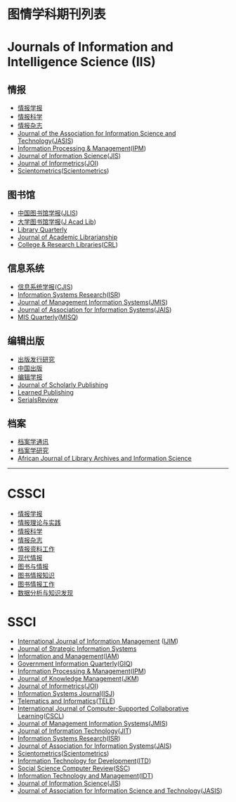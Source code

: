 # 图情学科期刊列表
# Journals of Information and Intelligence Science (IIS)


## 情报
+ [情报学报](https://navi.cnki.net/KNavi/JournalDetail?pcode=CJFD&pykm=QBXB&Year=&Issue=)
+ [情报科学](https://navi.cnki.net/KNavi/JournalDetail?pcode=CJFD&pykm=QBKX&Year=&Issue=)
+ [情报杂志](https://navi.cnki.net/KNavi/JournalDetail?pcode=CJFD&pykm=QBZZ&Year=&Issue=)
+ [Journal of the Association for Information Science and Technology](https://asistdl.onlinelibrary.wiley.com/journal/23301643)([JASIS](https://dblp.uni-trier.de/db/journals/jasis/index.html))
+ [Information Processing & Management](https://www.journals.elsevier.com/information-processing-and-management)([IPM](https://dblp.uni-trier.de/db/journals/ipm/index.html))
+ [Journal of Information Science](https://journals.sagepub.com/home/jis)([JIS](https://dblp.uni-trier.de/db/journals/jis/index.html))
+ [Journal of Informetrics](https://www.journals.elsevier.com/journal-of-informetrics)([JOI](https://dblp.uni-trier.de/db/journals/joi/index.html))
+ [Scientometrics](https://www.springer.com/journal/11192)([Scientometrics](https://dblp.uni-trier.de/db/journals/scientometrics/index.html))

## 图书馆
+ [中国图书馆学报](http://www.jlis.cn/)([JLIS](https://navi.cnki.net/KNavi/JournalDetail?pcode=CJFD&pykm=ZGTS&Year=&Issue=))
+ [大学图书馆学报](https://dxts.cbpt.cnki.net/)([J Acad Lib](https://navi.cnki.net/KNavi/JournalDetail?pcode=CJFD&pykm=DXTS&Year=&Issue=))
+ [Library Quarterly](https://www.journals.uchicago.edu/journals/lq/about)
+ [Journal of Academic Librarianship](https://www.journals.elsevier.com/the-journal-of-academic-librarianship)
+ [College & Research Libraries](https://crl.acrl.org/index.php/crl)([CRL](https://dblp.uni-trier.de/db/journals/crl/index.html))

## 信息系统
+ [信息系统学报](http://cjis.sem.tsinghua.edu.cn/)([CJIS]((https://navi.cnki.net/KNavi/JournalDetail?pcode=CCJD&pykm=XTIB&Year=&Issue=)))
+ [Information Systems Research](https://www.informs.org/Publications/INFORMS-Journals/Information-Systems-Research)([ISR](https://dblp.uni-trier.de/db/journals/isr/index.html))
+ [Journal of Management Information Systems](https://www.tandfonline.com/loi/mmis20)([JMIS](https://dblp.uni-trier.de/db/journals/jmis/index.html))
+ [Journal of Association for Information Systems](https://aisnet.org/default.aspx)([JAIS](https://dblp.uni-trier.de/db/journals/jais/index.html))
+ [MIS Quarterly](https://misq.org/archive/)([MISQ](https://dblp.org/db/journals/misq/index.html))

## 编辑出版
+ [出版发行研究](https://navi.cnki.net/KNavi/JournalDetail?pcode=CJFD&pykm=CBFX)
+ [中国出版](http://www.zgcbbjb.cn/)
+ [编辑学报](http://bjxb.cessp.org.cn/ch/index.aspx)
+ [Journal of Scholarly Publishing](https://www.utpjournals.press/loi/jsp)
+ [Learned Publishing](https://dblp.uni-trier.de/db/journals/lp/index.html)
+ [SerialsReview](https://www.sciencedirect.com/journal/serials-review)

## 档案
+ [档案学通讯](http://journal14.magtechjournal.com/Jwk3_daxtx/CN/1001-201X/home.shtml)
+ [档案学研究](http://journal12.magtechjournal.com/Jwk_dax/CN/1002-1620/home.shtml)
+ [African Journal of Library Archives and Information Science](https://www.ajol.info/index.php/ajlais)
---




# CSSCI
+ [情报学报](https://navi.cnki.net/knavi/JournalDetail?pcode=CJFD&pykm=QBXB)
+ [情报理论与实践](https://navi.cnki.net/knavi/JournalDetail?pcode=CJFD&pykm=QBLL)
+ [情报科学](https://navi.cnki.net/knavi/JournalDetail?pcode=CJFD&pykm=QBKX)
+ [情报杂志](https://navi.cnki.net/knavi/JournalDetail?pcode=CJFD&pykm=QBKX)
+ [情报资料工作](https://navi.cnki.net/knavi/JournalDetail?pcode=CJFD&pykm=QBZL)
+ [现代情报](https://navi.cnki.net/knavi/JournalDetail?pcode=CJFD&pykm=XDQB)
+ [图书与情报](https://navi.cnki.net/knavi/JournalDetail?pcode=CJFD&pykm=BOOK)
+ [图书情报知识](https://navi.cnki.net/knavi/JournalDetail?pcode=CJFD&pykm=TSQC)
+ [图书情报工作](https://navi.cnki.net/knavi/JournalDetail?pcode=CJFD&pykm=TSQB)
+ [数据分析与知识发现](https://navi.cnki.net/knavi/JournalDetail?pcode=CJFD&pykm=XDTQ)


# SSCI
+ [International Journal of Information Management](https://www.journals.elsevier.com/international-journal-of-information-management) ([IJIM](https://dblp.uni-trier.de/db/journals/ijinfoman/index.html))
+ [Journal of Strategic Information Systems](https://www.journals.elsevier.com/the-journal-of-strategic-information-systems)
+ [Information and Management](https://www.journals.elsevier.com/information-and-management)([IAM](https://dblp.uni-trier.de/db/journals/iam/index.html))
+ [Government Information Quarterly](https://www.journals.elsevier.com/government-information-quarterly)([GIQ](https://dblp.uni-trier.de/db/journals/giq/index.html))
+ [Information Processing & Management](https://www.journals.elsevier.com/information-processing-and-management)([IPM](https://dblp.uni-trier.de/db/journals/ipm/index.html))
+ [Journal of Knowledge Management](https://www.emeraldgrouppublishing.com/journal/jkm)([JKM](https://dblp.uni-trier.de/db/journals/jkm/index.html))
+ [Journal of Informetrics](https://www.journals.elsevier.com/journal-of-informetrics)([JOI](https://dblp.uni-trier.de/db/journals/joi/index.html))
+ [Information Systems Journal](https://onlinelibrary.wiley.com/journal/13652575)([ISJ](https://dblp.uni-trier.de/db/journals/isj/index.html))
+ [Telematics and Informatics](https://www.journals.elsevier.com/telematics-and-informatics)([TELE](https://dblp.uni-trier.de/db/journals/tele/index.html))
+ [International Journal of Computer-Supported Collaborative Learning](https://www.springer.com/journal/11412)([CSCL](https://dblp.uni-trier.de/db/journals/cscl/index.html))
+ [Journal of Management Information Systems](https://www.tandfonline.com/loi/mmis20)([JMIS](https://dblp.uni-trier.de/db/journals/jmis/index.html))
+ [Journal of Information Technology](https://journals.sagepub.com/home/jin)([JIT](https://dblp.uni-trier.de/db/journals/jitech/index.html))
+ [Information Systems Research](https://www.informs.org/Publications/INFORMS-Journals/Information-Systems-Research)([ISR](https://dblp.uni-trier.de/db/journals/isr/index.html))
+ [Journal of Association for Information Systems](https://aisnet.org/default.aspx)([JAIS](https://dblp.uni-trier.de/db/journals/jais/index.html))
+ [Scientometrics](https://www.springer.com/journal/11192)([Scientometrics](https://dblp.uni-trier.de/db/journals/scientometrics/index.html))
+ [Information Technology for Development](https://www.tandfonline.com/toc/titd20/current)([ITD](https://dblp.uni-trier.de/db/journals/itd/index.html))
+ [Social Science Computer Review](https://journals.sagepub.com/home/ssc)([SSC](https://dblp.uni-trier.de/search?q=Social+Science+Computer+Review))
+ [Information Technology and Management](https://www.springer.com/journal/10799)([IDT](https://dblp.uni-trier.de/db/journals/itd/index.html))
+ [Journal of Information Science](https://journals.sagepub.com/home/jis)([JIS](https://dblp.uni-trier.de/db/journals/jis/index.html))
+ [Journal of Association for Information Science and Technology](https://asistdl.onlinelibrary.wiley.com/journal/23301643)([JASIS](https://dblp.uni-trier.de/db/journals/jasis/index.html))

